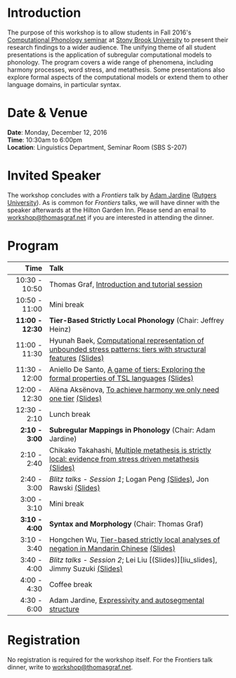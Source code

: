 # Introduction

The purpose of this workshop is to allow students in Fall 2016's [Computational Phonology seminar](https://github.com/StonyBrook-Lin626-F16/main) at [Stony Brook University](http://linguistics.stonybrook.edu) to present their research findings to a wider audience.
The unifying theme of all student presentations is the application of subregular computational models to phonology.
The program covers a wide range of phenomena, including harmony processes, word stress, and metathesis.
Some presentations also explore formal aspects of the computational models or extend them to other language domains, in particular syntax.

# Date & Venue

**Date**: Monday, December 12, 2016  
**Time**: 10:30am to 6:00pm  
**Location**: Linguistics Department, Seminar Room (SBS S-207)

# Invited Speaker

The workshop concludes with a *Frontiers* talk by [Adam Jardine](http://rci.rutgers.edu/~aj591/) ([Rutgers University](http://ling.rutgers.edu/)).
As is common for *Frontiers* talks, we will have dinner with the speaker afterwards at the Hilton Garden Inn.
Please send an email to [workshop@thomasgraf.net](mailto:workshop@thomasgraf.net) if you are interested in attending the dinner.

# Program

| Time | Talk |
| --:  | :-- |
| 10:30 - 10:50 | Thomas Graf, [Introduction and tutorial session][graf_slides] |
| 10:50 - 11:00 | Mini break |
| **11:00 - 12:30** | **Tier-Based Strictly Local Phonology** (Chair: Jeffrey Heinz) |
| 11:00 - 11:30 | Hyunah Baek, [Computational representation of unbounded stress patterns: tiers with structural features][baek_abstract] [(Slides)][baek_slides] |
| 11:30 - 12:00 | Aniello De Santo, [A game of tiers: Exploring the formal properties of TSL languages][desanto_abstract] [(Slides)][baek_slides] |
| 12:00 - 12:30 | Alëna Aksënova, [To achieve harmony we only need one tier][aksenova_abstract] [(Slides)][baek_slides] |
| 12:30 - 2:10 | Lunch break |
| **2:10 - 3:00** | **Subregular Mappings in Phonology**  (Chair: Adam Jardine) |
| 2:10 - 2:40 | Chikako Takahashi, [Multiple metathesis is strictly local: evidence from stress driven metathesis][takahashi_abstract] [(Slides)][baek_slides] |
| 2:40 - 3:00 | *Blitz talks - Session 1*; Logan Peng [(Slides)][peng_slides], Jon Rawski [(Slides)][rawski_slides] |
| 3:00 - 3:10 | Mini break|
| **3:10 - 4:00** | **Syntax and Morphology** (Chair: Thomas Graf) |
| 3:10 - 3:40 | Hongchen Wu, [Tier-based strictly local analyses of negation in Mandarin Chinese][wu_abstract] [(Slides)][baek_slides] |
| 3:40 - 4:00 | *Blitz talks - Session 2*; Lei Liu [(Slides)][liu_slides], Jimmy Suzuki [(Slides)][suzuki_slides] |
| 4:00 - 4:30 | Coffee break |
| 4:30 - 6:00 | Adam Jardine, [Expressivity and autosegmental structure][jardine_abstract] |

# Registration

No registration is required for the workshop itself.
For the Frontiers talk dinner, write to [workshop@thomasgraf.net](mailto:workshop@thomasgraf.net).

[graf_slides]: https://github.com/CompLab-StonyBrook/compphon_workshop/blob/master/slides/graf/tutorial_slides.pdf?raw=true
[baek_slides]: https://github.com/CompLab-StonyBrook/compphon_workshop/blob/master/slides/baek/baek.pdf?raw=true
[desanto_slides]: https://github.com/CompLab-StonyBrook/compphon_workshop/blob/master/slides/desanto/desanto.pdf?raw=true
[aksenova_slides]: https://github.com/CompLab-StonyBrook/compphon_workshop/blob/master/slides/aksenova/aksenova.pdf?raw=true
[takahashi_slides]: https://github.com/CompLab-StonyBrook/compphon_workshop/blob/master/slides/takahashi/takashi.pdf?raw=true
[peng_slides]: https://github.com/CompLab-StonyBrook/compphon_workshop/blob/master/slides/peng/peng.pdf?raw=true
[rawski_slides]: https://github.com/CompLab-StonyBrook/compphon_workshop/blob/master/slides/rawski/rawski.pdf?raw=true
[wu_slides]: https://github.com/CompLab-StonyBrook/compphon_workshop/blob/master/slides/wu/wu.pdf?raw=true
[lei_slides]: https://github.com/CompLab-StonyBrook/compphon_workshop/blob/master/slides/lei/lei.pdf?raw=true
[suzuki_slides]: https://github.com/CompLab-StonyBrook/compphon_workshop/blob/master/slides/suzuki/suzuki.pdf?raw=true
[baek_abstract]: https://github.com/CompLab-StonyBrook/compphon_workshop/blob/master/abstracts/baek.pdf?raw=true
[desanto_abstract]: https://github.com/CompLab-StonyBrook/compphon_workshop/blob/master/abstracts/desanto.pdf?raw=true
[aksenova_abstract]: https://github.com/CompLab-StonyBrook/compphon_workshop/blob/master/abstracts/aksenova.pdf?raw=true
[takahashi_abstract]: https://github.com/CompLab-StonyBrook/compphon_workshop/blob/master/abstracts/takahashi.pdf?raw=true
[wu_abstract]: https://github.com/CompLab-StonyBrook/compphon_workshop/blob/master/abstracts/wu.pdf?raw=true
[jardine_abstract]: https://github.com/CompLab-StonyBrook/compphon_workshop/blob/master/abstracts/jardine.pdf?raw=true
